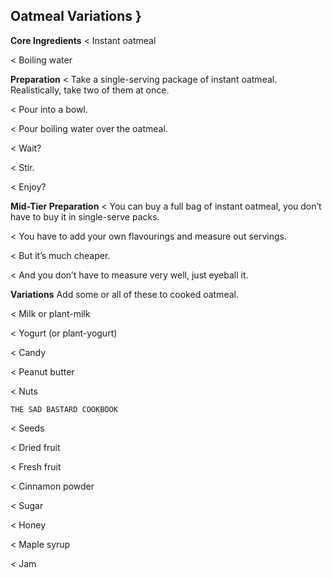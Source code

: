 ## Oatmeal Variations }

**Core Ingredients**
< Instant oatmeal

< Boiling water

**Preparation**
< Take a single-serving package of instant oatmeal. Realistically, take two
of them at once.

< Pour into a bowl.

< Pour boiling water over the oatmeal.

< Wait?

< Stir.

< Enjoy?

**Mid-Tier Preparation**
< You can buy a full bag of instant oatmeal, you don’t have to buy it in
single-serve packs.

< You have to add your own flavourings and measure out servings.

< But it’s much cheaper.

< And you don’t have to measure very well, just eyeball it.

**Variations**
Add some or all of these to cooked oatmeal.

< Milk or plant-milk

< Yogurt (or plant-yogurt)

< Candy

< Peanut butter

< Nuts


```
THE SAD BASTARD COOKBOOK
```
< Seeds

< Dried fruit

< Fresh fruit

< Cinnamon powder

< Sugar

< Honey

< Maple syrup

< Jam